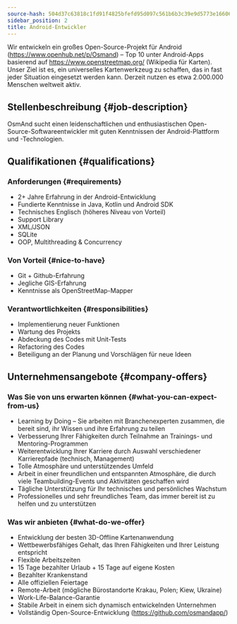 ```yaml
---
source-hash: 504d37c63818c1fd91f4825bfefd95d097c561b6b3c39e9d5773e16606a55a9f
sidebar_position: 2
title: Android-Entwickler
---
```


Wir entwickeln ein großes Open-Source-Projekt für Android (https://www.openhub.net/p/Osmand) – Top 10 unter Android-Apps basierend auf https://www.openstreetmap.org/ (Wikipedia für Karten). Unser Ziel ist es, ein universelles Kartenwerkzeug zu schaffen, das in fast jeder Situation eingesetzt werden kann. Derzeit nutzen es etwa 2.000.000 Menschen weltweit aktiv.

## Stellenbeschreibung {#job-description}
OsmAnd sucht einen leidenschaftlichen und enthusiastischen Open-Source-Softwareentwickler mit guten Kenntnissen der Android-Plattform und -Technologien.

## Qualifikationen {#qualifications}

### Anforderungen {#requirements}
- 2+ Jahre Erfahrung in der Android-Entwicklung
- Fundierte Kenntnisse in Java, Kotlin und Android SDK
- Technisches Englisch (höheres Niveau von Vorteil)
- Support Library
- XML/JSON
- SQLite
- OOP, Multithreading & Concurrency

### Von Vorteil {#nice-to-have}
- Git + Github-Erfahrung
- Jegliche GIS-Erfahrung
- Kenntnisse als OpenStreetMap-Mapper

### Verantwortlichkeiten {#responsibilities}
- Implementierung neuer Funktionen
- Wartung des Projekts
- Abdeckung des Codes mit Unit-Tests
- Refactoring des Codes
- Beteiligung an der Planung und Vorschlägen für neue Ideen

## Unternehmensangebote {#company-offers}

### Was Sie von uns erwarten können {#what-you-can-expect-from-us}
- Learning by Doing – Sie arbeiten mit Branchenexperten zusammen, die bereit sind, ihr Wissen und ihre Erfahrung zu teilen
- Verbesserung Ihrer Fähigkeiten durch Teilnahme an Trainings- und Mentoring-Programmen
- Weiterentwicklung Ihrer Karriere durch Auswahl verschiedener Karrierepfade (technisch, Management)
- Tolle Atmosphäre und unterstützendes Umfeld
- Arbeit in einer freundlichen und entspannten Atmosphäre, die durch viele Teambuilding-Events und Aktivitäten geschaffen wird
- Tägliche Unterstützung für Ihr technisches und persönliches Wachstum
- Professionelles und sehr freundliches Team, das immer bereit ist zu helfen und zu unterstützen

### Was wir anbieten {#what-do-we-offer}
- Entwicklung der besten 3D-Offline Kartenanwendung
- Wettbewerbsfähiges Gehalt, das Ihren Fähigkeiten und Ihrer Leistung entspricht
- Flexible Arbeitszeiten
- 15 Tage bezahlter Urlaub + 15 Tage auf eigene Kosten
- Bezahlter Krankenstand
- Alle offiziellen Feiertage
- Remote-Arbeit (mögliche Bürostandorte Krakau, Polen; Kiew, Ukraine)
- Work-Life-Balance-Garantie
- Stabile Arbeit in einem sich dynamisch entwickelnden Unternehmen
- Vollständig Open-Source-Entwicklung (https://github.com/osmandapp/)